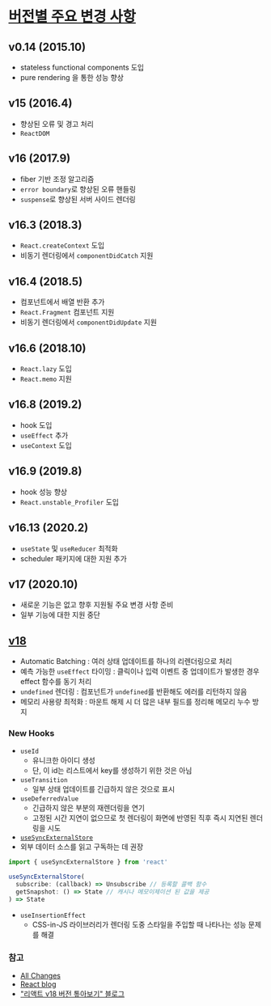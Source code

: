# [버전별 주요 변경 사항](https://legacy.reactjs.org/blog/all.html)

## v0.14 (2015.10)
- stateless functional components 도입
- pure rendering 을 통한 성능 향상

## v15 (2016.4)
- 향상된 오류 및 경고 처리
- `ReactDOM`

## v16 (2017.9)
- fiber 기반 조정 알고리즘
- `error boundary`로 향상된 오류 핸들링
- `suspense`로 향상된 서버 사이드 렌더링

## v16.3 (2018.3)
- `React.createContext` 도입
- 비동기 렌더링에서 `componentDidCatch` 지원

## v16.4 (2018.5)
- 컴포넌트에서 배열 반환 추가
- `React.Fragment` 컴포넌트 지원
- 비동기 렌더링에서 `componentDidUpdate` 지원

## v16.6 (2018.10)
- `React.lazy` 도입
- `React.memo` 지원

## v16.8 (2019.2)
- hook 도입
- `useEffect` 추가
- `useContext` 도입

## v16.9 (2019.8)
- hook 성능 향상
- `React.unstable_Profiler` 도입

## v16.13 (2020.2)
- `useState` 및 `useReducer` 최적화
- scheduler 패키지에 대한 지원 추가

## v17 (2020.10)
- 새로운 기능은 없고 향후 지원될 주요 변경 사항 준비
- 일부 기능에 대한 지원 중단

## [v18](https://react.dev/blog/2022/03/29/react-v18)
- Automatic Batching : 여러 상태 업데이트를 하나의 리렌더링으로 처리
- 예측 가능한 `useEffect` 타이밍 : 클릭이나 입력 이벤트 중 업데이트가 발생한 경우 effect 함수를 동기 처리
- `undefined` 렌더링 : 컴포넌트가 `undefined`를 반환해도 에러를 리턴하지 않음
- 메모리 사용량 최적화 : 마운트 해제 시 더 많은 내부 필드를 정리해 메모리 누수 방지

### New Hooks
- `useId` 
  - 유니크한 아이디 생성
  - 단, 이 id는 리스트에서 key를 생성하기 위한 것은 아님
- `useTransition`
  - 일부 상태 업데이트를 긴급하지 않은 것으로 표시
- `useDeferredValue`
  -  긴급하지 않은 부분의 재렌더링을 연기
  -  고정된 시간 지연이 없으므로 첫 렌더링이 화면에 반영된 직후 즉시 지연된 렌더링을 시도
-  [`useSyncExternalStore`](https://ko.reactjs.org/docs/hooks-reference.html#usesyncexternalstore)
  - 외부 데이터 소스를 읽고 구독하는 데 권장
  ```javascript
  import { useSyncExternalStore } from 'react'
  
  useSyncExternalStore(
    subscribe: (callback) => Unsubscribe // 등록할 콜백 함수
    getSnapshot: () => State // 캐시나 메모이제이션 된 값을 제공
  ) => State
  ```
- `useInsertionEffect`
  - CSS-in-JS 라이브러리가 렌더링 도중 스타일을 주입할 때 나타나는 성능 문제를 해결

### 참고
- [All Changes](https://github.com/facebook/react/blob/main/CHANGELOG.md#all-changes)
- [React blog](https://legacy.reactjs.org/blog/all.html)
- ["리액트 v18 버전 톺아보기" 블로그](https://yceffort.kr/2022/04/react-18-changelog#automatic-batching)
